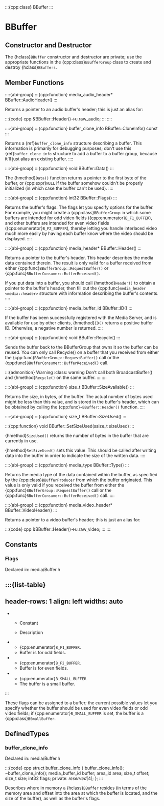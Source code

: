 :::{cpp:class} BBuffer
:::

# BBuffer

## Constructor and Destructor

The {hclass}`BBuffer` constructor and destructor are private; use the
appropriate functions in the {cpp:class}`BBufferGroup` class to create and
destroy {hclass}`BBuffers`.

## Member Functions

::::{abi-group}
:::{cpp:function} media_audio_header* BBuffer::AudioHeader()
:::

Returns a pointer to an audio buffer's header; this is just an alias for:

:::{code} cpp
&BBuffer::Header()->u.raw_audio;
:::
::::

::::{abi-group}
:::{cpp:function} buffer_clone_info BBuffer::CloneInfo() const
:::

Returns a {ref}`buffer_clone_info` structure describing a buffer. This
information is primarily for debugging purposes; don't use this
{ref}`buffer_clone_info` structure to add a buffer to a buffer group,
because it'll just alias an existing buffer.
::::

::::{abi-group}
:::{cpp:function} void BBuffer::Data()
:::

The {hmethod}`Data()` function returns a pointer to the first byte of the
buffer, or {cpp:expr}`NULL` if the buffer somehow couldn't be properly
initialized (in which case the buffer can't be used).
::::

::::{abi-group}
:::{cpp:function} int32 BBuffer::Flags()
:::

Returns the buffer's flags. The flags let you specify options for the
buffer. For example, you might create a {cpp:class}`BBufferGroup` in which
some buffers are intended for odd video fields
({cpp:enumerator}`B_F1_BUFFER`), and other buffers are intended for even
video fields ({cpp:enumerator}`B_F2_BUFFER`), thereby letting you handle
interlaced video much more easily by having each buffer know where the
video should be displayed.
::::

::::{abi-group}
:::{cpp:function} media_header* BBuffer::Header()
:::

Returns a pointer to the buffer's header. This header describes the media
data contained therein. The result is only valid for a buffer received from
either {cpp:func}`BBufferGroup::RequestBuffer()` or
{cpp:func}`BBufferConsumer::BufferReceived()`.

If you put data into a buffer, you should call {hmethod}`Header()` to
obtain a pointer to the buffer's header, then fill out the
{cpp:func}`media_header <media::header>` structure with information
describing the buffer's contents.
::::

::::{abi-group}
:::{cpp:function} media_buffer_id BBuffer::ID()
:::

If the buffer has been successfully registered with the Media Server, and
is available for use by other clients, {hmethod}`ID()` returns a positive
buffer ID. Otherwise, a negative number is returned.
::::

::::{abi-group}
:::{cpp:function} void BBuffer::Recycle()
:::

Sends the buffer back to the BBufferGroup that owns it so the buffer can
be reused. You can only call Recycle() on a buffer that you received from
either the {cpp:func}`BBufferGroup::RequestBuffer()` call or the
{cpp:func}`BBufferConsumer::BufferReceived()` call.

:::{admonition} Warning
:class: warning
Don't call both BroadcastBuffer() and {hmethod}`Recycle()` on the same
buffer.
:::
::::

::::{abi-group}
:::{cpp:function} size_t BBuffer::SizeAvailable()
:::

Returns the size, in bytes, of the buffer. The actual number of bytes used
might be less than this value, and is stored in the buffer's header, which
can be obtained by calling the {cpp:func}`~BBuffer::Header()` function.
::::

::::{abi-group}
:::{cpp:function} size_t BBuffer::SizeUsed()
:::

:::{cpp:function} void BBuffer::SetSizeUsed(ssize_t sizeUsed)
:::

{hmethod}`SizeUsed()` returns the number of bytes in the buffer that are
currently in use.

{hmethod}`SetSizeUsed()` sets this value. This should be called after
writing data into the buffer in order to indicate the size of the written
data.
::::

::::{abi-group}
:::{cpp:function} media_type BBuffer::Type()
:::

Returns the media type of the data contained within the buffer, as
specified by the {cpp:class}`BBufferProducer` from which the buffer
originated. This value is only valid if you received the buffer from either
the {cpp:func}`BBufferGroup::RequestBuffer()` call or the
{cpp:func}`BBufferConsumer::BufferReceived()` call.
::::

::::{abi-group}
:::{cpp:function} media_video_header* BBuffer::VideoHeader()
:::

Returns a pointer to a video buffer's header; this is just an alias for:

:::{code} cpp
&BBuffer::Header()->u.raw_video;
:::
::::

## Constants

### Flags

Declared in: media/Buffer.h

:::{list-table}
---
header-rows: 1
align: left
widths: auto
---
-
	- Constant

	- Description

-
	- {cpp:enumerator}`B_F1_BUFFER`.
	- Buffer is for odd fields.
-
	- {cpp:enumerator}`B_F2_BUFFER`.
	- Buffer is for even fields.
-
	- {cpp:enumerator}`B_SMALL_BUFFER`.
	- The buffer is a small buffer.

:::

These flags can be assigned to a buffer; the current possible values let
you specify whether the buffer should be used for even video fields or odd
video fields; if {cpp:enumerator}`B_SMALL_BUFFER` is set, the buffer is a
{cpp:class}`BSmallBuffer`.

## DefinedTypes

### buffer_clone_info

Declared in: media/Buffer.h

:::{code} cpp
struct buffer_clone_info {
   buffer_clone_info();
   ~buffer_clone_info();
   media_buffer_id buffer;
   area_id area;
   size_t offset;
   size_t size;
   int32 flags;
private:
   _reserved_[4];
};
:::

Describes where in memory a {hclass}`BBuffer` resides (in terms of the
memory area and offset into the area at which the buffer is located, and
the size of the buffer), as well as the buffer's flags.
